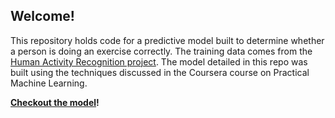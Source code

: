 ## Welcome!

This repository holds code for a predictive model built to determine whether a person is doing an exercise correctly. The training data comes from the [Human Activity Recognition project](http://groupware.les.inf.puc-rio.br/har). The model detailed in this repo was built using the techniques discussed in the Coursera course on Practical Machine Learning. 

**[Checkout the model]("har_project.md")!**
